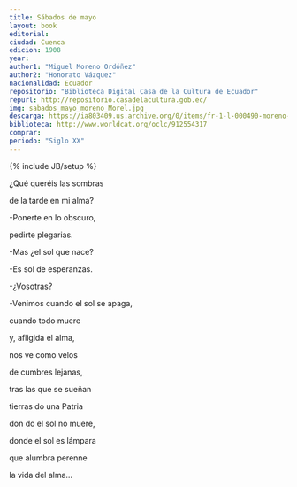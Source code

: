 ```yaml
---
title: Sábados de mayo
layout: book
editorial: 
ciudad: Cuenca
edicion: 1908
year:
author1: "Miguel Moreno Ordóñez"
author2: "Honorato Vázquez"
nacionalidad: Ecuador
repositorio: "Biblioteca Digital Casa de la Cultura de Ecuador"
repurl: http://repositorio.casadelacultura.gob.ec/
img: sabados_mayo_moreno_Morel.jpg
descarga: https://ia803409.us.archive.org/0/items/fr-1-l-000490-moreno-sabados/FR1-L-000490-Moreno-Sabados.pdf
biblioteca: http://www.worldcat.org/oclc/912554317
comprar: 
periodo: "Siglo XX"
---
```

{% include JB/setup %}

¿Qué queréis las sombras
 
de la tarde en mi alma? 
 
-Ponerte en lo obscuro, 
 
pedirte plegarias. 

 
-Mas ¿el sol que nace?
 
-Es sol de esperanzas.
 
 -¿Vosotras? 
  
-Venimos cuando el sol se apaga,

 
cuando todo muere 
 
y, afligida el alma,
 
nos ve como velos 
 
de cumbres lejanas, 

 
tras las que se sueñan 
 
tierras do una Patria
 
don do el sol no muere,
 
donde el sol es lámpara
 
que alumbra perenne 
 
la vida del alma...
